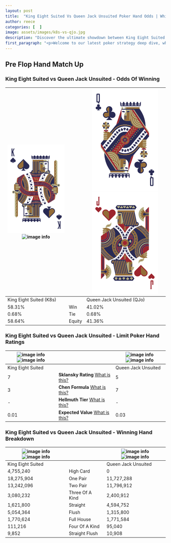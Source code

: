 ```yaml
---
layout: post
title:  "King Eight Suited Vs Queen Jack Unsuited Poker Hand Odds | Which Is The Better Hand In Poker? A Complete Guide"
author: reece
categories: [  ]
image: assets/images/k8s-vs-qjo.jpg
description: "Discover the ultimate showdown between King Eight Suited and Queen Jack Unsuited in poker! Uncover the odds, strategies, and scenarios where one hand triumphs over the other. Get ready to up your poker game with this thrilling analysis."
first_paragraph: "<p>Welcome to our latest poker strategy deep dive, where we're pitting two distinct hands against each other in a high-stakes showdown: King Eight Suited vs Queen Jack Unsuited.</p><p>In the dynamic world of poker, every decision counts, and knowing which hand holds the upper hand is key to your success at the table.</p><p>In this article, we'll dissect these two hands, explore the scenarios where one dominates the other, and equip you with the knowledge to make strategic choices that can tip the odds in your favor.</p><p>Get ready to unravel the intriguing dynamics of these poker hands and elevate your game to new heights.</p>"
---
```




[comment]: # (sp0)

## Pre Flop Hand Match Up

<div class="table hand-ratings" markdown="1"> 



### King Eight Suited vs Queen Jack Unsuited - Odds Of Winning


    
| ![image info](assets/images/hand1/k.png) ![image info](assets/images/hand1/8s.png) |  | ![image info](assets/images/hand2/q.png) ![image info](assets/images/hand2/jo.png) |
| -------- | -------- | -------- |
| King Eight Suited (K8s) |  | Queen Jack Unsuited (QJo) |
| 58.31% | Win | 41.02% |
| 0.68% | Tie | 0.68% |
| 58.64% | Equity | 41.36% |




[comment]: # (sp1)



### King Eight Suited vs Queen Jack Unsuited - Limit Poker Hand Ratings


    
| ![image info](https://www.riverpairs.com/assets/images/hand1/k.png) ![image info](https://www.riverpairs.com/assets/images/hand1/8s.png) |  | ![image info](https://www.riverpairs.com/assets/images/hand2/q.png) ![image info](https://www.riverpairs.com/assets/images/hand2/jo.png) |
| -------- | -------- | -------- |
| King Eight Suited |  | Queen Jack Unsuited |
| 7 | **Sklansky Rating** [What is this?](/sklansky-rating-explained) | 5 |
| 3 | **Chen Formula** [What is this?](/chen-formula-explained) | 7 |
| - | **Hellmuth Tier** [What is this?](/Hellmuth-tier-explained) | - |
| 0.01 | **Expected Value** [What is this?](/expected-value-explained) | 0.03 |




[comment]: # (sp2)



### King Eight Suited vs Queen Jack Unsuited - Winning Hand Breakdown


    
| ![image info](https://www.riverpairs.com/assets/images/hand1/k.png) ![image info](https://www.riverpairs.com/assets/images/hand1/8s.png) |  | ![image info](https://www.riverpairs.com/assets/images/hand2/q.png) ![image info](https://www.riverpairs.com/assets/images/hand2/jo.png) |
| -------- | -------- | -------- |
| King Eight Suited |  | Queen Jack Unsuited |
| 4,755,240 | High Card | 0 |
| 18,275,904 | One Pair | 11,727,288 |
| 13,242,096 | Two Pair | 11,796,912 |
| 3,080,232 | Three Of A Kind | 2,400,912 |
| 1,621,800 | Straight | 4,594,752 |
| 5,054,364 | Flush | 1,315,800 |
| 1,770,624 | Full House | 1,771,584 |
| 111,216 | Four Of A Kind | 95,040 |
| 9,852 | Straight Flush | 10,908 |




[comment]: # (sp3)



</div>

[comment]: # (sp4)



[comment]: # (sp5)

